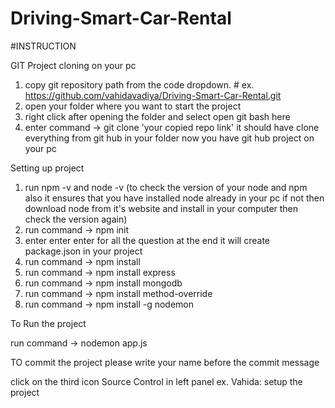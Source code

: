 # Driving-Smart-Car-Rental

#INSTRUCTION

GIT Project cloning on your pc

1. copy git repository path from the code dropdown. # ex. https://github.com/vahidavadiya/Driving-Smart-Car-Rental.git
2. open your folder where you want to start the project
3. right click after opening the folder and select open git bash here
4. enter command -> git clone 'your copied repo link' 
    it should have clone everything from git hub in your folder
    now you have git hub project on your pc

Setting up project

1. run npm -v and node -v (to check the version of your node and npm also it ensures that you have installed node already in your pc if not      then    download node from it's website and install in your computer then check the version again)
2. run command -> npm init
3. enter enter enter for all the question at the end it will create package.json in your project
4. run command -> npm install
5. run command -> npm install express
6. run command -> npm install mongodb
7. run command -> npm install method-override
8. run command -> npm install -g nodemon


To Run the project

run command -> nodemon app.js

TO commit the project please write your name before the commit message

click on the third icon Source Control in left panel
ex. Vahida: setup the project

